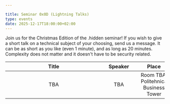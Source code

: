 ```yaml
---

title: Seminar 0x0D (Lightning Talks)
type: events
date: 2025-12-17T18:00:00+02:00
---
```


Join us for the Christmas Edition of the .hidden seminar! If you wish to give a short talk on a technical subject of your choosing, send us a message.
It can be as short as you like (even 1 minute), and as long as 20 minutes. Complexity does not matter and it doesn't have to be security related.

| Title <div style="width:290px"></div> | Speaker <div style="width:90px"></div> | Place <div style="width:100px"></div> | Datetime <div style="width:150px"></div> | Slides <div style="width:40px"></div> |
| :---: | :-----: |:------------------------------------:| :------: | :----: |
| TBA | TBA | Room TBA, Politehnica Business Tower | 17 Dec 2025 18:00 | N/A |
